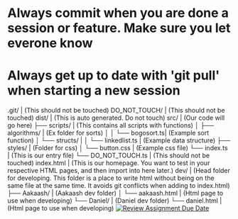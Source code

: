 # Always commit when you are done a session or feature. Make sure you let everone know
# Always get up to date with 'git pull' when starting a new session 
.git/                      | (This should not be touched)
DO_NOT_TOUCH/              | (This should not be touched)
dist/                      | (This is auto generated. Do not touch)
src/                       | (Our code will go here)
    ├── scripts/           | (This contains all scripts with functions)
    │   ├── algorithms/    | (Ex folder for sorts)
    │   │   └── bogosort.ts| (Example sort function)
    │   └── structs/       | 
    │       └── linkedlist.ts | (Example data structure)
    ├── styles/            | (Folder for css)
    │   └── button.css     | (Example css file)
    └── index.ts           | (This is our entry file)
    └── DO_NOT_TOUCH.ts    | (This should not be touched)
index.html                 | (This is our homepage. You want to test in your respective HTML pages, and then import into here later.)
dev/                       | (Head folder for developing. This folder is a place to write html without being on the same file at the same time. It avoids git conflicts when adding to index.html)
    ├── Aakaash/           | (Aakaash dev folder)
    │   └── aakaash.html   | (Html page to use when developing)
    └── Daniel/            | (Daniel dev folder)
        └── daniel.html    | (Html page to use when developing)
[![Review Assignment Due Date](https://classroom.github.com/assets/deadline-readme-button-22041afd0340ce965d47ae6ef1cefeee28c7c493a6346c4f15d667ab976d596c.svg)](https://classroom.github.com/a/uyBfndVC)
